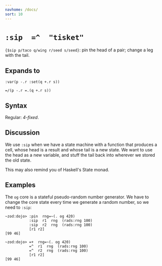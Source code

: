 ```yaml
---
navhome: /docs/
sort: 10
---
```


# `:sip  =^  "tisket"`

`{$sip p/taco q/wing r/seed s/seed}`: pin the head of a pair; change 
a leg with the tail.

## Expands to

```
:var(p -.r :set(q +.r s))
```

```
=/(p -.r =.(q +.r s))
```

## Syntax

Regular: *4-fixed*.

## Discussion

We use `:sip` when we have a state machine with a function that
produces a cell, whose head is a result and whose tail is a new
state.  We want to use the head as a new variable, and stuff the
tail back into wherever we stored the old state.

This may also remind you of Haskell's State monad.

## Examples

The `og` core is a stateful pseudo-random number generator.
We have to change the core state every time we generate a
random number, so we need to `:sip`:

```
~zod:dojo> :pin  rng=~(. og 420)
           :sip  r1  rng  (rads:rng 100)
           :sip  r2  rng  (rads:rng 100)
           [r1 r2]
[99 46]
```

```
~zod:dojo> =+  rng=~(. og 420)
           =^  r1  rng  (rads:rng 100)
           =^  r2  rng  (rads:rng 100)
           [r1 r2]
[99 46]
```
